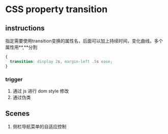 # CSS property transition
## instructions
指定需要使用transition变换的属性名，后面可以加上持续时间，变化曲线。多个属性用**,**分割
```css
{
  transition: display 2s, margin-left .5s ease;
}
```
### trigger
1. 通过 js 进行 dom style 修改
2. 通过伪类
## Scenes
1. 侧栏导航菜单的自适应控制